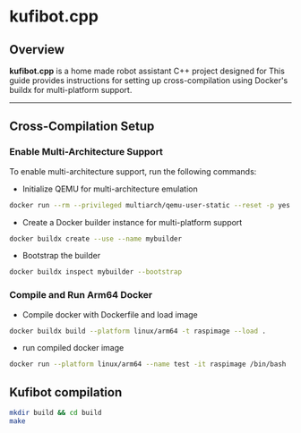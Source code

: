 # kufibot.cpp

## Overview
**kufibot.cpp** is a home made robot assistant C++ project designed for This guide provides instructions for setting up cross-compilation using Docker's buildx for multi-platform support.

---

## Cross-Compilation Setup

### Enable Multi-Architecture Support
To enable multi-architecture support, run the following commands:

* Initialize QEMU for multi-architecture emulation
```bash
docker run --rm --privileged multiarch/qemu-user-static --reset -p yes
```
* Create a Docker builder instance for multi-platform support
```bash
docker buildx create --use --name mybuilder
```
* Bootstrap the builder
```bash
docker buildx inspect mybuilder --bootstrap
```
### Compile and Run Arm64 Docker
* Compile docker with Dockerfile and load image
```bash
docker buildx build --platform linux/arm64 -t raspimage --load . 
```
* run compiled docker image
```bash
docker run --platform linux/arm64 --name test -it raspimage /bin/bash 
```

## Kufibot compilation
```bash
mkdir build && cd build
make
```
  

